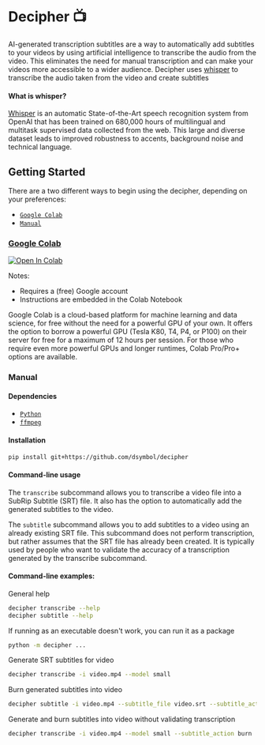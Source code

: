 # Decipher 📺️</h1>

AI-generated transcription subtitles are a way to automatically add subtitles to your videos by using artificial intelligence to transcribe the audio from the video. This eliminates the need for manual transcription and can make your videos more accessible to a wider audience. Decipher uses [whisper](#what-is-whisper) to transcribe the audio taken from the video and create subtitles

#### What is whisper?
[Whisper](https://github.com/openai/whisper) is an automatic State-of-the-Art speech recognition system from OpenAI that has been trained on 680,000 hours
of multilingual and multitask supervised data collected from the web. This large and diverse dataset leads to improved
robustness to accents, background noise and technical language.

## Getting Started

There are a two different ways to begin using the decipher, depending on your preferences:

* [`Google Colab`](#google-colab)
* [`Manual`](#manual)

### [Google Colab](https://colab.research.google.com/github/dsymbol/decipher/blob/main/decipher.ipynb)
[![Open In Colab](https://colab.research.google.com/assets/colab-badge.svg)](https://colab.research.google.com/github/dsymbol/decipher/blob/main/decipher.ipynb)

Notes:
- Requires a (free) Google account
- Instructions are embedded in the Colab Notebook

Google Colab is a cloud-based platform for machine learning and data science, for free without the need for a powerful GPU of your own. It offers the option to borrow a powerful GPU (Tesla K80, T4, P4, or P100) on their server for free for a maximum of 12 hours per session. For those who require even more powerful GPUs and longer runtimes, Colab Pro/Pro+ options are available.

### Manual

#### Dependencies

- [`Python`](https://www.python.org/downloads/)
- [`ffmpeg`](https://ffmpeg.org/)

#### Installation

```bash
pip install git+https://github.com/dsymbol/decipher
```

#### Command-line usage

The `transcribe` subcommand allows you to transcribe a video file into a SubRip Subtitle (SRT) file. 
It also has the option to automatically add the generated subtitles to the video.

The `subtitle` subcommand allows you to add subtitles to a video using an already existing SRT file. 
This subcommand does not perform transcription, but rather assumes that the SRT file has already been created. 
It is typically used by people who want to validate the accuracy of a transcription generated by the transcribe subcommand.

#### Command-line examples:

General help

```bash
decipher transcribe --help
decipher subtitle --help
```

If running as an executable doesn't work, you can run it as a package

```bash
python -m decipher ...
```

Generate SRT subtitles for video

```bash
decipher transcribe -i video.mp4 --model small
```

Burn generated subtitles into video

```bash
decipher subtitle -i video.mp4 --subtitle_file video.srt --subtitle_action burn
```

Generate and burn subtitles into video without validating transcription

```bash
decipher transcribe -i video.mp4 --model small --subtitle_action burn
```
